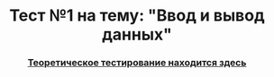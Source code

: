 <h1 align="center">Тест №1 на тему: "Ввод и вывод данных"</h1>
<h3 align="center"><a href="https://forms.gle/oUat6AuFRoBBuQfLA">Теоретическое тестирование находится здесь</a></h3>
